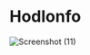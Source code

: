 # Hodlonfo
![Screenshot (11)](https://github.com/gaurav6686/Hodlinfo/assets/86306108/71127a4c-cbab-49d1-a6f3-9186b837039a)

